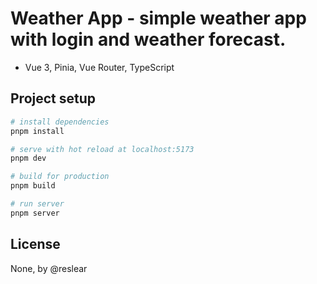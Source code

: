 # Weather App - simple weather app with login and weather forecast.

- Vue 3, Pinia, Vue Router, TypeScript

## Project setup

```bash
# install dependencies
pnpm install
```

```bash
# serve with hot reload at localhost:5173
pnpm dev
```

```bash
# build for production
pnpm build
```

```bash
# run server
pnpm server
```

## License

None, by @reslear
